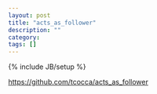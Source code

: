 ```yaml
---
layout: post
title: "acts_as_follower"
description: ""
category: 
tags: []
---
```

{% include JB/setup %}

<https://github.com/tcocca/acts_as_follower>
